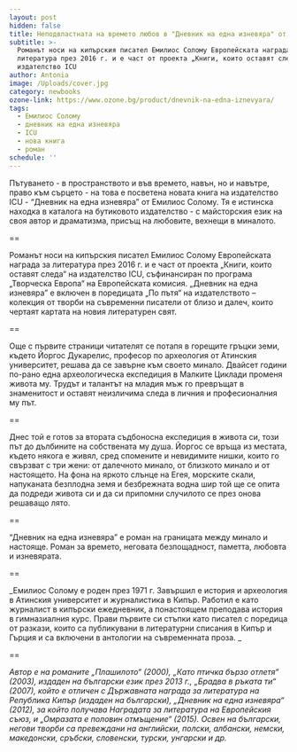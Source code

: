 ```yaml
---
layout: post
hidden: false
title: Неподвластната на времето любов в "Дневник на една изневяра" от Емилиос Солому
subtitle: >-
  Романът носи на кипърския писател Емилиос Солому Европейската награда за
  литература през 2016 г. и е част от проекта „Книги, които оставят следа“ на
  издателство ICU
author: Antonia
image: /Uploads/cover.jpg
category: newbooks
ozone-link: https://www.ozone.bg/product/dnevnik-na-edna-iznevyara/
tags:
  - Емилиос Солому
  - дневник на една изневяра
  - ICU
  - нова книга
  - роман
schedule: ''
---
```

Пътуването - в пространството и във времето, навън, но и навътре, право към сърцето - на това е посветена новата книга на издателство ICU - “Дневник на една изневяра” от Емилиос Солому. Тя е истинска находка в каталога на бутиковото издателство - с майсторския език на своя автор и драматизма, присъщ на любовите, вехнещи в миналото. 

\==

Романът носи на кипърския писател Емилиос Солому Европейската награда за литература през 2016 г. и е част от проекта „Книги, които оставят следа“ на издателство ICU, съфинансиран по програма „Творческа Европа“ на Европейската комисия.  „Дневник на една изневяра” е включен в поредицата „По пътя“ на издателството – колекция от творби на съвременни писатели от близо и далеч, които чертаят картата на новия литературен свят.

\==

Още с първите страници читателят се потапя в горещите гръцки земи, където Йоргос Дукарелис, професор по археология от Атинския университет, решава да се завърне към своето минало. Двайсет години по-рано една археологическа експедиция в Малките Циклади променя живота му. Трудът и талантът на младия мъж го превръщат в знаменитост и оставят неизличима следа в личния и професионалния му път.

\==

Днес той е готов за втората съдбоносна експедиция в живота си, този път до дълбините на собствената му душа. Йоргос се връща из местата, където някога е живял, сред спомените и невидимите нишки, които го свързват с три жени: от далечното минало, от близкото минало и от настоящето. На фона на яркото слънце на Егея, морските скали, напуканата безплодна земя и безбрежната водна шир той ще се опита да подреди живота си и да си припомни случилото се през онова решаващо лято.

\==

“Дневник на една изневяра” е роман на границата между минало и настояще. Роман за времето, неговата безпощадност, паметта, любовта и изневярата.

\==

_Емилиос Солому е роден през 1971 г. Завършил е история и археология в Атинския университет и журналистика в Кипър. Работил е като журналист в кипърски ежедневник, а понастоящем преподава история в гимназиалния курс. Прави първите си стъпки като писател с поредица от разкази, които са публикувани в литературни списания в Кипър и Гърция и са включени в антологии на съвременната проза. _

\==

_Автор е на романите „Плашилото“ (2000), „Като птичка бързо отлетя“ (2003), издаден на български език през 2013 г., „Брадва в ръката ти“ (2007), който е отличен с Държавната награда за литература на Република Кипър (издаден на български), „Дневник на една изневяра“ (2012), за който получава Наградата за литература на Европейския съюз, и „Омразата е половин отмъщение“ (2015). Освен на български, негови творби са превеждани на английски, полски, албански, немски, македонски, сръбски, словенски, турски, унгарски и др._
